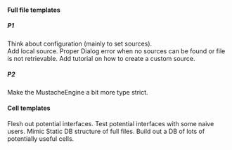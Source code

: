 #### Full file templates
##### P1
Think about configuration (mainly to set sources).  
Add local source.
Proper Dialog error when no sources can be found or file is not retrievable.
Add tutorial on how to create a custom source.

##### P2
Make the MustacheEngine a bit more type strict.

#### Cell templates
Flesh out potential interfaces.
Test potential interfaces with some naive users.
Mimic Static DB structure of full files.
Build out a DB of lots of potentially useful cells.
